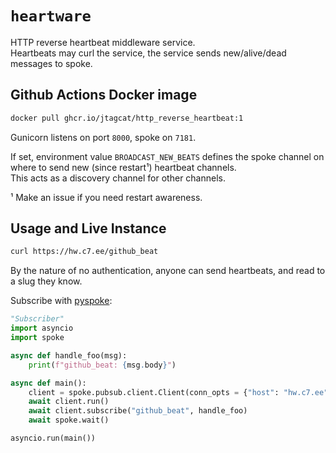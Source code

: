 # `heartware`
HTTP reverse heartbeat middleware service.  
Heartbeats may curl the service, the service sends new/alive/dead messages to spoke.

## Github Actions Docker image
```sh
docker pull ghcr.io/jtagcat/http_reverse_heartbeat:1
```
Gunicorn listens on port `8000`, spoke on `7181`.

If set, environment value `BROADCAST_NEW_BEATS` defines the spoke channel on where to send new (since restart¹) heartbeat channels.  
This acts as a discovery channel for other channels.

¹ Make an issue if you need restart awareness.

## Usage and Live Instance
```sh
curl https://hw.c7.ee/github_beat
```

By the nature of no authentication, anyone can send heartbeats, and read  to a slug they know.

Subscribe with [pyspoke](https://gitlab.com/samflam/pyspoke):
```py
"Subscriber"
import asyncio
import spoke

async def handle_foo(msg):
    print(f"github_beat: {msg.body}")

async def main():
    client = spoke.pubsub.client.Client(conn_opts = {"host": "hw.c7.ee"})
    await client.run()
    await client.subscribe("github_beat", handle_foo)
    await spoke.wait()

asyncio.run(main())
```
